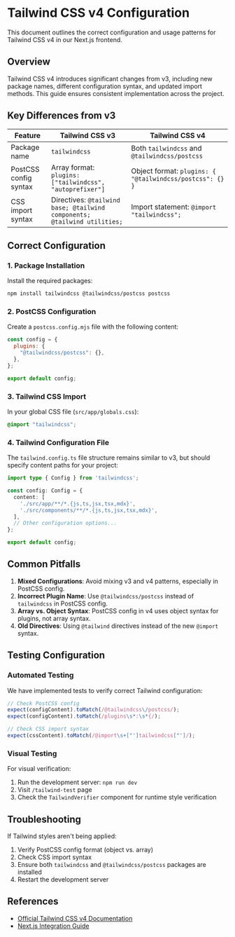 # Tailwind CSS v4 Configuration

This document outlines the correct configuration and usage patterns for Tailwind CSS v4 in our Next.js frontend.

## Overview

Tailwind CSS v4 introduces significant changes from v3, including new package names, different configuration syntax, and updated import methods. This guide ensures consistent implementation across the project.

## Key Differences from v3

| Feature | Tailwind CSS v3 | Tailwind CSS v4 |
| ------- | --------------- | --------------- |
| Package name | `tailwindcss` | Both `tailwindcss` and `@tailwindcss/postcss` |
| PostCSS config syntax | Array format: `plugins: ["tailwindcss", "autoprefixer"]` | Object format: `plugins: { "@tailwindcss/postcss": {} }` |
| CSS import syntax | Directives: `@tailwind base; @tailwind components; @tailwind utilities;` | Import statement: `@import "tailwindcss";` |

## Correct Configuration

### 1. Package Installation

Install the required packages:

```bash
npm install tailwindcss @tailwindcss/postcss postcss
```

### 2. PostCSS Configuration

Create a `postcss.config.mjs` file with the following content:

```javascript
const config = {
  plugins: {
    "@tailwindcss/postcss": {},
  },
};

export default config;
```

### 3. Tailwind CSS Import

In your global CSS file (`src/app/globals.css`):

```css
@import "tailwindcss";
```

### 4. Tailwind Configuration File

The `tailwind.config.ts` file structure remains similar to v3, but should specify content paths for your project:

```typescript
import type { Config } from 'tailwindcss';

const config: Config = {
  content: [
    './src/app/**/*.{js,ts,jsx,tsx,mdx}',
    './src/components/**/*.{js,ts,jsx,tsx,mdx}',
  ],
  // Other configuration options...
};

export default config;
```

## Common Pitfalls

1. **Mixed Configurations**: Avoid mixing v3 and v4 patterns, especially in PostCSS config.
2. **Incorrect Plugin Name**: Use `@tailwindcss/postcss` instead of `tailwindcss` in PostCSS config.
3. **Array vs. Object Syntax**: PostCSS config in v4 uses object syntax for plugins, not array syntax.
4. **Old Directives**: Using `@tailwind` directives instead of the new `@import` syntax.

## Testing Configuration

### Automated Testing

We have implemented tests to verify correct Tailwind configuration:

```typescript
// Check PostCSS config
expect(configContent).toMatch(/@tailwindcss\/postcss/);
expect(configContent).toMatch(/plugins\s*:\s*{/);

// Check CSS import syntax
expect(cssContent).toMatch(/@import\s+["']tailwindcss["']/);
```

### Visual Testing

For visual verification:
1. Run the development server: `npm run dev`
2. Visit `/tailwind-test` page
3. Check the `TailwindVerifier` component for runtime style verification

## Troubleshooting

If Tailwind styles aren't being applied:

1. Verify PostCSS config format (object vs. array)
2. Check CSS import syntax
3. Ensure both `tailwindcss` and `@tailwindcss/postcss` packages are installed
4. Restart the development server

## References

- [Official Tailwind CSS v4 Documentation](https://tailwindcss.com/)
- [Next.js Integration Guide](https://tailwindcss.com/docs/installation/framework-guides/nextjs)
